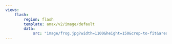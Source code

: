 ```yaml
---
views:
    flash:
        region: flash
        template: anax/v2/image/default
        data:
            src: "image/frog.jpg?width=1100&height=150&crop-to-fit&area=0,0,0,0"
---
```

